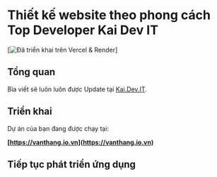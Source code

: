 # Thiết kế website theo phong cách Top Developer Kai Dev IT

[![Đã triển khai trên Vercel & Render](https://vanthang.io.vn/)]

## Tổng quan

Bìa viết sẽ luôn luôn được Update tại [Kai.Dev.IT](https://vanthang.io.vn/).

## Triển khai

Dự án của bạn đang được chạy tại:

**[https://vanthang.io.vn](https://vanthang.io.vn)**

## Tiếp tục phát triển ứng dụng
